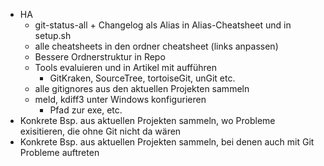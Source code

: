- HA
  - git-status-all + Changelog als Alias in Alias-Cheatsheet und in setup.sh
  - alle cheatsheets in den ordner cheatsheet (links anpassen)
  - Bessere Ordnerstruktur in Repo
  - Tools evaluieren und in Artikel mit aufführen
    - GitKraken, SourceTree, tortoiseGit, unGit etc.
  - alle gitignores aus den aktuellen Projekten sammeln
  - meld, kdiff3 unter Windows konfigurieren
    - Pfad zur exe, etc.
- Konkrete Bsp. aus aktuellen Projekten sammeln, wo Probleme exisitieren, die ohne Git nicht da wären
- Konkrete Bsp. aus aktuellen Projekten sammeln, bei denen auch mit Git Probleme auftreten
